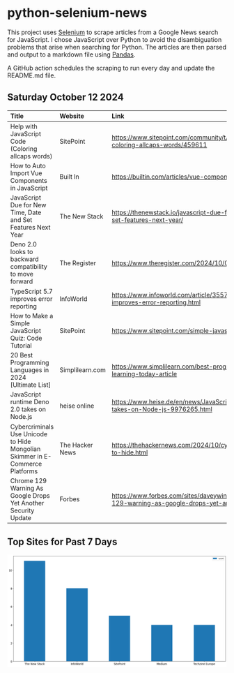 # python-selenium-news

This project uses [Selenium](https://www.seleniumhq.org/) to scrape articles from a Google News search for JavaScript.
I chose JavaScript over Python to avoid the disambiguation problems that arise when searching for Python.
The articles are then parsed and output to a markdown file using [Pandas](https://pandas.pydata.org/).

A GitHub action schedules the scraping to run every day and update the README.md file.

## Saturday October 12 2024


| Title                                                                        | Website         | Link                                                                                                                |
|:-----------------------------------------------------------------------------|:----------------|:--------------------------------------------------------------------------------------------------------------------|
| Help with JavaScript Code (Coloring allcaps words)                           | SitePoint       | https://www.sitepoint.com/community/t/help-with-javascript-code-coloring-allcaps-words/459611                       |
| How to Auto Import Vue Components in JavaScript                              | Built In        | https://builtin.com/articles/vue-component-auto-import-js                                                           |
| JavaScript Due for New Time, Date and Set Features Next Year                 | The New Stack   | https://thenewstack.io/javascript-due-for-new-time-date-and-set-features-next-year/                                 |
| Deno 2.0 looks to backward compatibility to move forward                     | The Register    | https://www.theregister.com/2024/10/09/deno_20_now_plays_nicer/                                                     |
| TypeScript 5.7 improves error reporting                                      | InfoWorld       | https://www.infoworld.com/article/3557641/typescript-5-7-improves-error-reporting.html                              |
| How to Make a Simple JavaScript Quiz: Code Tutorial                          | SitePoint       | https://www.sitepoint.com/simple-javascript-quiz/                                                                   |
| 20 Best Programming Languages in 2024 [Ultimate List]                        | Simplilearn.com | https://www.simplilearn.com/best-programming-languages-start-learning-today-article                                 |
| JavaScript runtime Deno 2.0 takes on Node.js                                 | heise online    | https://www.heise.de/en/news/JavaScript-runtime-Deno-2-0-takes-on-Node-js-9976265.html                              |
| Cybercriminals Use Unicode to Hide Mongolian Skimmer in E-Commerce Platforms | The Hacker News | https://thehackernews.com/2024/10/cybercriminals-use-unicode-to-hide.html                                           |
| Chrome 129 Warning As Google Drops Yet Another Security Update               | Forbes          | https://www.forbes.com/sites/daveywinder/2024/10/09/chrome-129-warning-as-google-drops-yet-another-security-update/ |
## Top Sites for Past 7 Days

![Graph of Top Sites](https://raw.githubusercontent.com/dan-mba/python-selenium-news/main/last-week.png)
